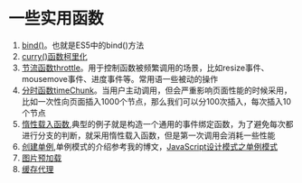 # 一些实用函数
1. [bind()](https://github.com/HarderK/myFunctions/blob/master/Bind.js)。也就是ES5中的bind()方法
2. [curry()函数柯里化](https://github.com/HarderK/myFunctions/blob/master/Curry.js)
3. [节流函数throttle](https://github.com/HarderK/myFunctions/blob/master/Throttle.js)。用于控制函数被频繁调用的场景，比如resize事件、mousemove事件、进度事件等。常用语一些被动的操作
4. [分时函数timeChunk](https://github.com/HarderK/myFunctions/blob/master/TimeChunk.js)。当用户主动调用，但会严重影响页面性能的时候采用，比如一次性向页面插入1000个节点，那么我们可以分100次插入，每次插入10个节点
5. [惰性载入函数](https://github.com/HarderK/myFunctions/blob/master/addEvent.js),典型的例子就是构造一个通用的事件绑定函数，为了避免每次都进行分支的判断，就采用惰性载入函数，但是第一次调用会消耗一些性能
6. [创建单例](https://github.com/HarderK/myFunctions/blob/master/CreateSingle.js),单例模式的介绍参考我的博文，[JavaScript设计模式之单例模式](http://www.harderk.com/2017/05/13/JavaScript%E8%AE%BE%E8%AE%A1%E6%A8%A1%E5%BC%8F%E4%B9%8B%E5%8D%95%E4%BE%8B%E6%A8%A1%E5%BC%8F/#more)
7. [图片预加载](https://github.com/HarderK/myFunctions/blob/master/PreloadImage.js)
8. [缓存代理](https://github.com/HarderK/myFunctions/blob/master/CacheProxyFactory.js)